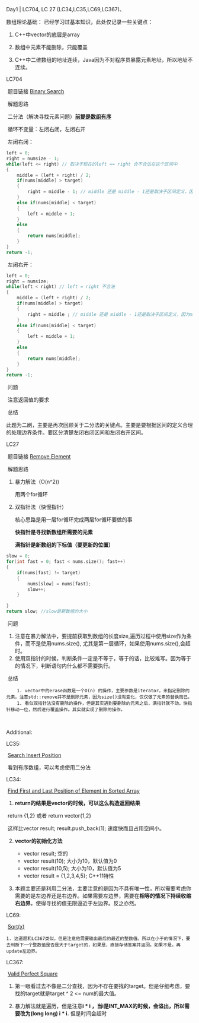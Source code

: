 Day1 | LC704, LC 27 (LC34,LC35,LC69,LC367)、

数组理论基础：
	已经学习过基本知识，此处仅记录一些关键点：

1. C++中vector的底层是array

2. 数组中元素不能删除，只能覆盖

3. C++中二维数组的地址连续，Java因为不对程序员暴露元素地址，所以地址不连续。

   

LC704

​	题目链接 [Binary Search](https://leetcode.com/problems/binary-search/)

​	解题思路 

​		二分法（解决寻找元素问题）<u>**前提是数组有序**</u>

​		循环不变量：左闭右闭，左闭右开

​		左闭右闭：

```c++
left = 0;
right = numsize - 1;
while(left <= right) // 取决于现在的left == right 合不合法在这个区间中
{
    middle = (left + right) / 2;
    if(nums[middle] > target)
    {
        right = middle - 1; // middle 还是 middle - 1还是取决于区间定义，因为middle一定不是我们所需要的值，所以接下来的区间一定是不包括这个值，所以是middle  - 1     
    }
    else if(nums[middle] < target)
    {
        left = middle + 1;
    }
    else
    {
        return nums[middle];
    }
}
return -1;
```

​		左闭右开：

```c++
left = 0;
right = numsize;
while(left < right) // left = right 不合法
{
    middle = (left + right) / 2;
    if(nums[middle] > target)
    {
        right = middle ; // middle 还是 middle - 1还是取决于区间定义，因为middle一定不是我们所需要的值，但是右边是开的，所以right = middle, 因为不包含这个right 
    }
    else if(nums[middle] < target)
    {
        left = middle + 1;
    }
    else
    {
        return nums[middle];
    }
}
return -1;
```

​	问题

​		注意返回值的要求

​	总结

​		此题为二刷，主要是再次回顾关于二分法的关键点。主要是要根据区间的定义合理的处理边界条件。要区分清楚左闭右闭区间和左闭右开区间。



LC27

​	题目链接 [Remove Element](https://leetcode.com/problems/remove-element/)

​	解题思路 

 1. 暴力解法（O(n^2))

    用两个for循环

2. 双指针法（快慢指针）

   核心思路是用一层for循环完成两层for循环要做的事

   **快指针是寻找新数组所需要的元素**

   **满指针是新数组的下标值（要更新的位置）**

```c++
slow = 0;
for(int fast = 0; fast < nums.size(); fast++)
{
    if(nums[fast] != target)
    {
        nums[slow] = nums[fast];
        slow++;
    }
   
}
return slow; //slow是新数组的大小
```

​	问题

1. 注意在暴力解法中，要提前获取到数组的长度size,遍历过程中使用size作为条件，而不是使用nums.size(), 尤其是第一层循环，如果使用nums.size(),会超时。  
2. 使用双指针的时候，判断条件一定是不等于，等于的话，比较难写。因为等于的情况下，判断语句内什么都不需要执行。

​	总结

		1. vector中的erase函数是一个O(n) 的操作，主要参数是iterator，来指定删除的元素。注意std::remove并不是删除元素，因为size()没有变化，仅仅做了元素的替换而已。
		1. 看似双指针法没有删除的操作，但是其实遇到要删除的元素之后，满指针就不动，快指针移动一位，然后进行覆盖操作。其实就实现了删除的操作。

​		

Additional:

LC35:

​	[Search Insert Position](https://leetcode.com/problems/search-insert-position/)

​	看到有序数组，可以考虑使用二分法



LC34:

​	[Find First and Last Position of Element in Sorted Array](https://leetcode.com/problems/find-first-and-last-position-of-element-in-sorted-array/)

1. **return的结果是vector<int>的时候，可以这么构造返回结果**

​	   return {1,2}  或者 return vector<int>{1,2}

​           这样比vector<int> result;  result.push_back(1); 速度快而且占用空间小。

   2. **vector的初始化方法**

      - vector<int> result; 空的
      - vector<int> result(10);  大小为10，默认值为0
      - vector<int> result(10,5);  大小为10，默认值为5
      - vector<int> result = {1,2,3,4,5}; C++11特性

   3. 本题主要还是利用二分法，主要注意的是因为不具有唯一性，所以需要考虑你需要的是左边界还是右边界。如果需要左边界，需要在**相等的情况下持续收缩右边界**，使得寻找的值无限逼近于左边界。反之亦然。

      

      

LC69:

​	[Sqrt(x)](https://leetcode.com/problems/sqrtx/description/)

 	1. 这道题和LC367类似，但是注意他需要输出最后的最近的整数值。所以在小于的情况下，要去判断下一个整数值是否是大于target的，如果是，直接存储答案并返回。如果不是，再update左边界。



LC367:

​	[Valid Perfect Square](https://leetcode.com/problems/valid-perfect-square/)

 1. 第一眼看过去不像是二分查找，因为不存在要找的target。但是仔细考虑，要找的target就是target ^ 2 <= num的最大值。

    

 2. 暴力解法就是遍历，但是注意**i * i ，当i是INT_MAX的时候，会溢出，所以需要改为(long long) i * i.** 但是时间会超时







​       



